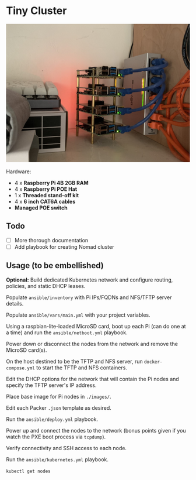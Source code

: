 # Tiny Cluster

![Closet cluster](tiny-cluster.jpg)

Hardware:
- 4 x **Raspberry Pi 4B 2GB RAM**
- 4 x **Raspberry Pi POE Hat**
- 1 x **Threaded stand-off kit**
- 4 x **6 inch CAT6A cables**
- **Managed POE switch**

## Todo

- [ ] More thorough documentation
- [ ] Add playbook for creating Nomad cluster

## Usage (to be embellished)

**Optional:** Build dedicated Kubernetes network and configure routing, policies, and static DHCP leases.

Populate `ansible/inventory` with Pi IPs/FQDNs and NFS/TFTP server details.

Populate `ansible/vars/main.yml` with your project variables.

Using a raspbian-lite-loaded MicroSD card, boot up each Pi (can do one at a time) and run the `ansible/netboot.yml` playbook.

Power down or disconnect the nodes from the network and remove the MicroSD card(s).

On the host destined to be the TFTP and NFS server, run `docker-compose.yml` to start the TFTP and NFS containers.

Edit the DHCP options for the network that will contain the Pi nodes and specify the TFTP server's IP address.

Place base image for Pi nodes in `./images/`.

Edit each Packer `.json` template as desired.

Run the `ansible/deploy.yml` playbook.

Power up and connect the nodes to the network (bonus points given if you watch the PXE boot process via `tcpdump`).

Verify connectivity and SSH access to each node.

Run the `ansible/kubernetes.yml` playbook.

`kubectl get nodes`